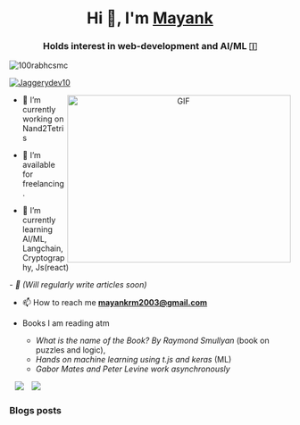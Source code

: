 <h1 align="center">Hi 👋, I'm <a href="" target="blank">
Mayank</a></h1>
<h3 align="center">Holds interest in web-development and AI/ML &#127470</h3>

<p align="left"> <img src="https://komarev.com/ghpvc/?username=Memomer&label=Profile%20views&color=0e75b6&style=flat" alt="100rabhcsmc" /> </p>

<p align="left"> <a href="https://twitter.com/100rabhcsmc" target="blank"><img src="https://img.shields.io/twitter/follow/Jaggerydev10?logo=twitter&style=for-the-badge" alt="Jaggerydev10" /></a> </p>

<a target="_blank" align="center">
  <img align="right" top="500" height="300" width="400" alt="GIF" src="https://media.giphy.com/media/SWoSkN6DxTszqIKEqv/giphy.gif">
</a>

- 🔭 I’m currently working on Nand2Tetris </a>

- 🤝 I’m available for freelancing.

- 🌱 I’m currently learning AI/ML, Langchain, Cryptography, Js(react) <a href="https://www.theodinproject.com/dashboard" target="blank"></a>

*- 📝 (Will regularly write articles soon)*

- 📫 How to reach me **mayankrm2003@gmail.com**

- Books I am reading atm
  - *What is the name of the Book? By Raymond Smullyan* (book on puzzles and logic),
  -   *Hands on machine learning using t.js and keras* (ML)
  -   *Gabor Mates and Peter Levine work asynchronously*

 <a style="margin-left: 10px;" target="_blank" href="https://github.com/Memomer">
		<img src="https://img.icons8.com/doodle/40/000000/github--v1.png"></a>
		
<a style="margin-left: 10px;" target="_blank" href="https://twitter.com/JaggeryDev10">
			<img src="https://img.icons8.com/doodle/1x/twitter-squared--v2.png" ></a>

### Blogs posts



 
